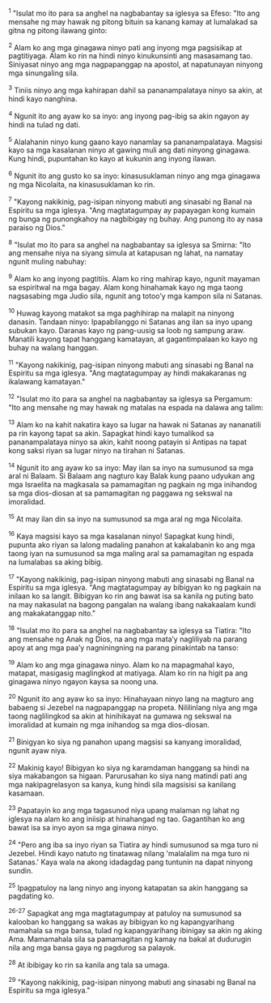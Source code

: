 <sup>1</sup>
"Isulat mo ito para sa anghel na nagbabantay sa iglesya sa Efeso: "Ito ang mensahe ng may hawak ng pitong bituin sa kanang kamay at lumalakad sa gitna ng pitong ilawang ginto: 

<sup>2</sup>
Alam ko ang mga ginagawa ninyo pati ang inyong mga pagsisikap at pagtitiyaga. Alam ko rin na hindi ninyo kinukunsinti ang masasamang tao. Siniyasat ninyo ang mga nagpapanggap na apostol, at napatunayan ninyong mga sinungaling sila. 

<sup>3</sup>
Tiniis ninyo ang mga kahirapan dahil sa pananampalataya ninyo sa akin, at hindi kayo nanghina. 

<sup>4</sup>
Ngunit ito ang ayaw ko sa inyo: ang inyong pag-ibig sa akin ngayon ay hindi na tulad ng dati. 

<sup>5</sup>
Alalahanin ninyo kung gaano kayo nanamlay sa pananampalataya. Magsisi kayo sa mga kasalanan ninyo at gawing muli ang dati ninyong ginagawa. Kung hindi, pupuntahan ko kayo at kukunin ang inyong ilawan. 

<sup>6</sup>
Ngunit ito ang gusto ko sa inyo: kinasusuklaman ninyo ang mga ginagawa ng mga Nicolaita, na kinasusuklaman ko rin. 

<sup>7</sup>
"Kayong nakikinig, pag-isipan ninyong mabuti ang sinasabi ng Banal na Espiritu sa mga iglesya. "Ang magtatagumpay ay papayagan kong kumain ng bunga ng punongkahoy na nagbibigay ng buhay. Ang punong ito ay nasa paraiso ng Dios." 

<sup>8</sup>
"Isulat mo ito para sa anghel na nagbabantay sa iglesya sa Smirna: "Ito ang mensahe niya na siyang simula at katapusan ng lahat, na namatay ngunit muling nabuhay: 

<sup>9</sup>
Alam ko ang inyong pagtitiis. Alam ko ring mahirap kayo, ngunit mayaman sa espiritwal na mga bagay. Alam kong hinahamak kayo ng mga taong nagsasabing mga Judio sila, ngunit ang totooʼy mga kampon sila ni Satanas. 

<sup>10</sup>
Huwag kayong matakot sa mga paghihirap na malapit na ninyong danasin. Tandaan ninyo: Ipapabilanggo ni Satanas ang ilan sa inyo upang subukan kayo. Daranas kayo ng pang-uusig sa loob ng sampung araw. Manatili kayong tapat hanggang kamatayan, at gagantimpalaan ko kayo ng buhay na walang hanggan. 

<sup>11</sup>
"Kayong nakikinig, pag-isipan ninyong mabuti ang sinasabi ng Banal na Espiritu sa mga iglesya. "Ang magtatagumpay ay hindi makakaranas ng ikalawang kamatayan." 

<sup>12</sup>
"Isulat mo ito para sa anghel na nagbabantay sa iglesya sa Pergamum: "Ito ang mensahe ng may hawak ng matalas na espada na dalawa ang talim: 

<sup>13</sup>
Alam ko na kahit nakatira kayo sa lugar na hawak ni Satanas ay nananatili pa rin kayong tapat sa akin. Sapagkat hindi kayo tumalikod sa pananampalataya ninyo sa akin, kahit noong patayin si Antipas na tapat kong saksi riyan sa lugar ninyo na tirahan ni Satanas. 

<sup>14</sup>
Ngunit ito ang ayaw ko sa inyo: May ilan sa inyo na sumusunod sa mga aral ni Balaam. Si Balaam ang nagturo kay Balak kung paano udyukan ang mga Israelita na magkasala sa pamamagitan ng pagkain ng mga inihandog sa mga dios-diosan at sa pamamagitan ng paggawa ng sekswal na imoralidad. 

<sup>15</sup>
At may ilan din sa inyo na sumusunod sa mga aral ng mga Nicolaita. 

<sup>16</sup>
Kaya magsisi kayo sa mga kasalanan ninyo! Sapagkat kung hindi, pupunta ako riyan sa lalong madaling panahon at kakalabanin ko ang mga taong iyan na sumusunod sa mga maling aral sa pamamagitan ng espada na lumalabas sa aking bibig. 

<sup>17</sup>
"Kayong nakikinig, pag-isipan ninyong mabuti ang sinasabi ng Banal na Espiritu sa mga iglesya. "Ang magtatagumpay ay bibigyan ko ng pagkain na inilaan ko sa langit. Bibigyan ko rin ang bawat isa sa kanila ng puting bato na may nakasulat na bagong pangalan na walang ibang nakakaalam kundi ang makakatanggap nito." 

<sup>18</sup>
"Isulat mo ito para sa anghel na nagbabantay sa iglesya sa Tiatira: "Ito ang mensahe ng Anak ng Dios, na ang mga mataʼy nagliliyab na parang apoy at ang mga paaʼy nagniningning na parang pinakintab na tanso: 

<sup>19</sup>
Alam ko ang mga ginagawa ninyo. Alam ko na mapagmahal kayo, matapat, masigasig maglingkod at matiyaga. Alam ko rin na higit pa ang ginagawa ninyo ngayon kaysa sa noong una. 

<sup>20</sup>
Ngunit ito ang ayaw ko sa inyo: Hinahayaan ninyo lang na magturo ang babaeng si Jezebel na nagpapanggap na propeta. Nililinlang niya ang mga taong naglilingkod sa akin at hinihikayat na gumawa ng sekswal na imoralidad at kumain ng mga inihandog sa mga dios-diosan. 

<sup>21</sup>
Binigyan ko siya ng panahon upang magsisi sa kanyang imoralidad, ngunit ayaw niya. 

<sup>22</sup>
Makinig kayo! Bibigyan ko siya ng karamdaman hanggang sa hindi na siya makabangon sa higaan. Parurusahan ko siya nang matindi pati ang mga nakipagrelasyon sa kanya, kung hindi sila magsisisi sa kanilang kasamaan. 

<sup>23</sup>
Papatayin ko ang mga tagasunod niya upang malaman ng lahat ng iglesya na alam ko ang iniisip at hinahangad ng tao. Gagantihan ko ang bawat isa sa inyo ayon sa mga ginawa ninyo. 

<sup>24</sup>
"Pero ang iba sa inyo riyan sa Tiatira ay hindi sumusunod sa mga turo ni Jezebel. Hindi kayo natuto ng tinatawag nilang 'malalalim na mga turo ni Satanas.' Kaya wala na akong idadagdag pang tuntunin na dapat ninyong sundin. 

<sup>25</sup>
Ipagpatuloy na lang ninyo ang inyong katapatan sa akin hanggang sa pagdating ko.

<sup>26-27</sup>
Sapagkat ang mga magtatagumpay at patuloy na sumusunod sa kalooban ko hanggang sa wakas ay bibigyan ko ng kapangyarihang mamahala sa mga bansa, tulad ng kapangyarihang ibinigay sa akin ng aking Ama. Mamamahala sila sa pamamagitan ng kamay na bakal at dudurugin nila ang mga bansa gaya ng pagdurog sa palayok. 

<sup>28</sup>
At ibibigay ko rin sa kanila ang tala sa umaga. 

<sup>29</sup>
"Kayong nakikinig, pag-isipan ninyong mabuti ang sinasabi ng Banal na Espiritu sa mga iglesya."
